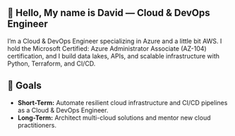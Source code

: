 ## 👋 Hello, My name is David — Cloud & DevOps Engineer

I’m a Cloud & DevOps Engineer specializing in Azure and a little bit AWS. I hold the Microsoft Certified: Azure Administrator Associate (AZ-104) certification, and I build data lakes, APIs, and scalable infrastructure with Python, Terraform, and CI/CD.

## 🎯 Goals

- **Short-Term:** Automate resilient cloud infrastructure and CI/CD pipelines as a Cloud & DevOps Engineer.  
- **Long-Term:** Architect multi-cloud solutions and mentor new cloud practitioners.
